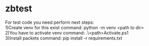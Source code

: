 # zbtest
For test code you need perform next steps:
  <br>
1)Create venv for this exist command: python -m venv \<path to dir\>
  <br>
2)You have to activate venv command: .\\\<path\>Activate.ps1
  <br>
3)Install packets command: pip install -r requirements.txt


